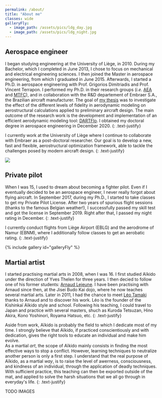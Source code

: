 ```yaml
---
permalink: /about/
title: "About me"
classes: wide
galleryFly:
  - image_path: /assets/pics/ldg_day.jpg
  - image_path: /assets/pics/ldg_night.jpg
---
```


## Aerospace engineer
I began studying engineering at the University of Liège, in 2010. During my Bachelor, which I completed in June 2013, I chose to focus on mechanical and electrical engineering sciences. I then joined the Master in aerospace engineering, from which I graduated in June 2015. Afterwards, I started a Ph.D. in aerospace engineering with Prof. Grigorios Dimitriadis and Prof. Vincent Terrapon. I performed my Ph.D. in their research groups (*i.e.* [AEA](http://www.ltas-aea.ulg.ac.be/cms/) and [MTFC](https://www.mtfc.uliege.be/)), and in collaboration with the R&D departement of Embraer S.A., the Brazilian aircraft manufacturer. The goal of [my thesis](http://hdl.handle.net/2268/251906) was to investigate the effect of the different levels of fidelity in aerodynamic modeling on aerostructural calculations applied to preliminary aircraft design. The main outcome of the research work is the development and implementation of an efficient aerodynamic modeling tool: [DARTFlo](https://gitlab.uliege.be/am-dept/dartflo). I obtained my doctoral degree in aerospace engineering in December 2020.
{: .text-justify}

I currently work at the University of Liège where I continue to collaborate with Embraer as a post-doctoral researcher. Our goal is to develop a new, fast and flexible, aerostructural optimization framework, able to tackle the challenges posed by modern aircraft design.
{: .text-justify}

<img src="https://gitlab.uliege.be/am-dept/dartflo/-/raw/master/dox/title.png">

## Private pilot
When I was 15, I used to dream about becoming a fighter pilot. Even if I eventually decided to be an aerospace engineer, I never really forgot about flying aircraft. In September 2017, during my Ph.D., I started to take classes to get my Private Pilot License. After two years of spurious flight sessions (thanks to the famous Belgian weather!), I successfully passed my skill test and got the license in September 2019. Right after that, I passed my night rating in December.
{: .text-justify}

I currently conduct flights from Liège Airport (EBLG) and the aerodrome of Namur (EBNM), where I additionally follow classes to get an aerobatic rating.
{: .text-justify}

{% include gallery id="galleryFly" %}

## Martial artist
I started practising martial arts in 2008, when I was 16. I first studied Aïkido under the direction of Yves Thelen for three years. I then decied to follow one of his former students: [Arnaud Lejeune](http://www.kishinkan.be/). I have been practising with Arnaud since then, at the Jisei Budo Kai dojo, where he now teaches several martial arts. Later in 2011, I had the chance to meet [Léo Tamaki](http://www.leotamaki.com/) thanks to Arnaud and to discover his work. Léo is the founder of the Kishinkaï Aïkido style and school. Following his teaching, I could travel to Japan and practice with several masters, shuch as Kuroda Tetsuzan, Hino Akira, Kono Yoshinori, Royama Hatsuo, etc.
{: .text-justify}

Aside from work, Aïkido is probably the field to which I dedicate most of my time. I strongly believe that Aïkido, if practiced conscientiously and with dedication, gives the right tools to educate an individual and make him evolve.  
As a martial *art*, the scope of Aïkido mainly consists in finding the most effective ways to stop a conflict. However, learning techniques to neutralize another person is only a first step. I understand that the real purpose of Aïkido, as a martial *way*, is to raise the level of awerness, consciousness, and kindness of an individual, through the application of deadly techniques. With sufficient practice, this teaching can then be exported outside of the mat, and applied to solve the harsh situations that we all go through in everyday's life.
{: .text-justify}

TODO IMAGES
